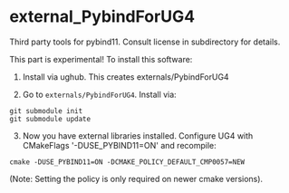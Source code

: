 # external_PybindForUG4

Third party tools for pybind11. Consult license in subdirectory for details.

This part is experimental! To install this software:

1) Install via ughub. This creates externals/PybindForUG4

2) Go to ``externals/PybindForUG4``. Install via:

```
git submodule init
git submodule update
```

3) Now you have external libraries installed. Configure UG4 with CMakeFlags '-DUSE_PYBIND11=ON' and recompile:

```
cmake -DUSE_PYBIND11=ON -DCMAKE_POLICY_DEFAULT_CMP0057=NEW
```
(Note: Setting the policy is only required on newer cmake versions).

